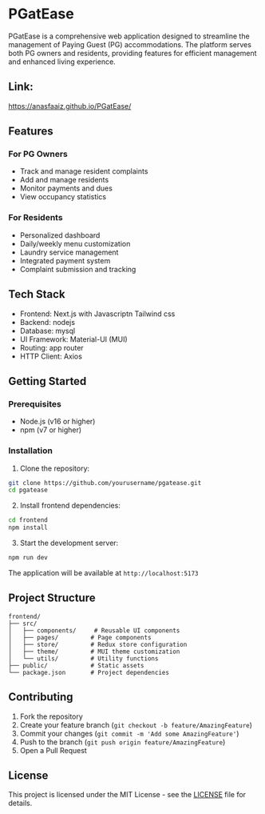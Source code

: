 # PGatEase

PGatEase is a comprehensive web application designed to streamline the management of Paying Guest (PG) accommodations. The platform serves both PG owners and residents, providing features for efficient management and enhanced living experience.

## Link:
https://anasfaaiz.github.io/PGatEase/

## Features

### For PG Owners
- Track and manage resident complaints
- Add and manage residents
- Monitor payments and dues
- View occupancy statistics

### For Residents
- Personalized dashboard
- Daily/weekly menu customization
- Laundry service management
- Integrated payment system
- Complaint submission and tracking

## Tech Stack

- Frontend: Next.js with Javascriptn Tailwind css
- Backend: nodejs
- Database: mysql
- UI Framework: Material-UI (MUI)
- Routing: app router
- HTTP Client: Axios

## Getting Started

### Prerequisites
- Node.js (v16 or higher)
- npm (v7 or higher)

### Installation

1. Clone the repository:
```bash
git clone https://github.com/yourusername/pgatease.git
cd pgatease
```

2. Install frontend dependencies:
```bash
cd frontend
npm install
```

3. Start the development server:
```bash
npm run dev
```

The application will be available at `http://localhost:5173`

## Project Structure

```
frontend/
├── src/
│   ├── components/     # Reusable UI components
│   ├── pages/         # Page components
│   ├── store/         # Redux store configuration
│   ├── theme/         # MUI theme customization
│   └── utils/         # Utility functions
├── public/            # Static assets
└── package.json       # Project dependencies
```

## Contributing

1. Fork the repository
2. Create your feature branch (`git checkout -b feature/AmazingFeature`)
3. Commit your changes (`git commit -m 'Add some AmazingFeature'`)
4. Push to the branch (`git push origin feature/AmazingFeature`)
5. Open a Pull Request

## License

This project is licensed under the MIT License - see the [LICENSE](LICENSE) file for details.
